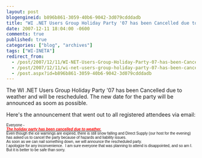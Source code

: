 ```yaml
---
layout: post
blogengineid: b896b861-3059-40b6-9042-3d079cdddadb
title: "WI .NET Users Group Holiday Party '07 has been Cancelled due to Weather..."
date: 2007-12-11 18:04:00 -0600
comments: true
published: true
categories: ["blog", "archives"]
tags: ["WI-INETA"]
redirect_from: 
  - /post/2007/12/11/WI-NET-Users-Group-Holiday-Party-07-has-been-Cancelled-due-to-Weather
  - /post/2007/12/11/wi-net-users-group-holiday-party-07-has-been-cancelled-due-to-weather
  - /post.aspx?id=b896b861-3059-40b6-9042-3d079cdddadb
---
```

<!-- more -->
<p>The WI .NET Users Group Holiday Party '07 has been Cancelled due to weather and will be rescheduled. The new date for the party will be announced as soom as possible.</p>
<p>Here's the announcement that went out to all registered attendees via email:</p>
<div><span style="font-family: Arial; font-size: x-small;"><span>Everyone -</span></span></div>
<div><span style="font-family: Arial; font-size: x-small;"></span></div>
<div><span style="font-family: Arial; font-size: x-small;"><span><strong><em><span style="text-decoration: underline;"><span style="color: #ff0000;">The&nbsp;holiday party&nbsp;has been cancelled due to weather.</span></span></em></strong>&nbsp; </span></span></div>
<div><span style="font-family: Arial; font-size: x-small;"></span></div>
<div><span style="font-family: Arial; font-size: x-small;"><span>Even though the ice warnings are expired, there is still snow falling and Direct Supply (our host for the evening) has asked us to cancel the party because of hazards and liability issues.</span></span></div>
<div><span style="font-family: Arial; font-size: x-small;"></span></div>
<div><span style="font-family: Arial; font-size: x-small;"><span>As soon as we can nail something down, we will announce the rescheduled party.</span></span></div>
<div><span style="font-family: Arial; font-size: x-small;"></span></div>
<div><span style="font-family: Arial; font-size: x-small;"><span>I apologize for any inconvenience.&nbsp; I am sure everyone that was planning to attend is disappointed, and so am I.&nbsp; But it is better to be safe than sorry.</span></span></div>
